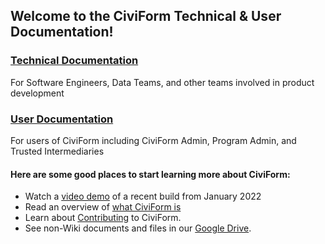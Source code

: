 ## Welcome to the CiviForm Technical & User Documentation!

### [Technical Documentation](https://github.com/seattle-uat/civiform/wiki/Technical-Documentation) 
For Software Engineers, Data Teams, and other teams involved in product development
### [User Documentation](https://github.com/seattle-uat/civiform/wiki/User-Documentation) 
For users of CiviForm including CiviForm Admin, Program Admin, and Trusted Intermediaries


#### Here are some good places to start learning more about CiviForm:
* Watch a [video demo](https://youtu.be/AIYZEd5WAcU?t=87) of a recent build from January 2022
* Read an overview of [what CiviForm is](https://github.com/seattle-uat/civiform/wiki/What-is-CiviForm%3F)
* Learn about [Contributing](https://github.com/seattle-uat/civiform/wiki/Contributing) to CiviForm.
* See non-Wiki documents and files in our [Google Drive](https://drive.google.com/drive/folders/1_uVkq1uOD14p19DvQzbXs2s0XhSOQjgF?usp=sharing).

